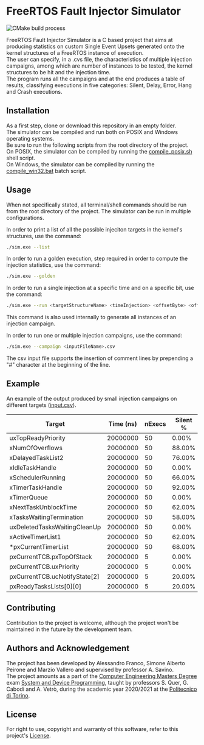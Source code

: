 # FreeRTOS Fault Injector Simulator

![CMake build process](https://github.com/peiro98/free-rtos-fault-injection-simulator/actions/workflows/cmake.yml/badge.svg)

FreeRTOS Fault Injector Simulator is a C based project that aims at producing statistics on custom Single Event Upsets generated onto the kernel structures of a FreeRTOS instance of execution.  
The user can specify, in a .cvs file, the characteristics of multiple injection campaigns, among which are number of instances to be tested, the kernel structures to be hit and the injection time.  
The program runs all the campaigns and at the end produces a table of results, classifying executions in five categories: Silent, Delay, Error, Hang and Crash executions.  

## Installation

As a first step, clone or download this repository in an empty folder.  
The simulator can be compiled and run both on POSIX and Windows operating systems.  
Be sure to run the following scripts from the root directory of the project.  
On POSIX, the simulator can be compiled by running the [compile_posix.sh](compile_posix.sh) shell script.  
On Windows, the simulator can be compiled by running the [compile_win32.bat](compile_win32.bat) batch script.  

## Usage

When not specifically stated, all terminal/shell commands should be run from the root directory of the project.
The simulator can be run in multiple configurations.

In order to print a list of all the possible injeciton targets in the kernel's structures, use the command:
```bash
./sim.exe --list
```

In order to run a golden execution, step required in order to compute the injection statistics, use the command:
```bash
./sim.exe --golden
```

In order to run a single injection at a specific time and on a specific bit, use the command:
```bash
./sim.exe --run <targetStructureName> <timeInjection> <offsetByte> <offsetBit>
```
This command is also used internally to generate all instances of an injection campaign.

In order to run one or multiple injection campaigns, use the command:
```bash
./sim.exe --campaign <inputFileName>.csv
```
The csv input file supports the insertion of comment lines by prepending a "#" character at the beginning of the line.

## Example
An example of the output produced by small injection campaigns on different targets ([input.csv](input.csv)).

| Target                         |  Time (ns) |   nExecs |   Silent % |    Delay % |    Error % |     Hang % |    Crash % |
|--------------------------------|------------|----------|------------|------------|------------|------------|------------|
| uxTopReadyPriority             |   20000000 |       50 |      0.00% |      4.00% |      0.00% |      4.00% |     92.00% |
| xNumOfOverflows                |   20000000 |       50 |     88.00% |     12.00% |      0.00% |      0.00% |      0.00% |
| xDelayedTaskList2              |   20000000 |       50 |     76.00% |     24.00% |      0.00% |      0.00% |      0.00% |
| xIdleTaskHandle                |   20000000 |       50 |      0.00% |      0.00% |      0.00% |      0.00% |    100.00% |
| xSchedulerRunning              |   20000000 |       50 |     66.00% |     32.00% |      0.00% |      0.00% |      2.00% |
| xTimerTaskHandle               |   20000000 |       50 |     92.00% |      8.00% |      0.00% |      0.00% |      0.00% |
| xTimerQueue                    |   20000000 |       50 |      0.00% |      0.00% |      0.00% |      0.00% |    100.00% |
| xNextTaskUnblockTime           |   20000000 |       50 |     62.00% |      4.00% |      0.00% |     32.00% |      2.00% |
| xTasksWaitingTermination       |   20000000 |       50 |     58.00% |     14.00% |      0.00% |      0.00% |     28.00% |
| uxDeletedTasksWaitingCleanUp   |   20000000 |       50 |      0.00% |      0.00% |      0.00% |      0.00% |    100.00% |
| xActiveTimerList1              |   20000000 |       50 |     62.00% |     24.00% |      0.00% |      0.00% |     14.00% |
| *pxCurrentTimerList            |   20000000 |       50 |     68.00% |     20.00% |      0.00% |      0.00% |     12.00% |
| pxCurrentTCB.pxTopOfStack      |   20000000 |        5 |      0.00% |      0.00% |      0.00% |      0.00% |    100.00% |
| pxCurrentTCB.uxPriority        |   20000000 |        5 |      0.00% |      0.00% |      0.00% |      0.00% |    100.00% |
| pxCurrentTCB.ucNotifyState[2]  |   20000000 |        5 |     20.00% |     80.00% |      0.00% |      0.00% |      0.00% |
| pxReadyTasksLists[0][0]        |   20000000 |        5 |     20.00% |      0.00% |      0.00% |      0.00% |     80.00% |


## Contributing
Contribution to the project is welcome, although the project won't be maintained in the future by the development team.

## Authors and Acknowledgement

The project has been developed by Alessandro Franco, Simone Alberto Peirone and Marzio Vallero and supervised by professor A. Savino.  
The project amounts as a part of the [Computer Engineering Masters Degree](https://didattica.polito.it/pls/portal30/sviluppo.offerta_formativa.corsi?p_sdu_cds=37:18&p_lang=EN) exam [System and Device Programming](https://didattica.polito.it/pls/portal30/gap.pkg_guide.viewGap?p_cod_ins=01NYHOV&p_a_acc=2021&p_header=S&p_lang=EN), taught by professors S. Quer, G. Cabodi and A. Vetrò, during the academic year 2020/2021 at the [Politecnico di Torino](https://www.polito.it/).

## License
For right to use, copyright and warranty of this software, refer to this project's [License](License.md).

